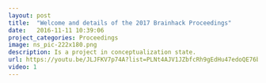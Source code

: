```yaml
---
layout: post
title:  "Welcome and details of the 2017 Brainhack Proceedings"
date:   2016-11-11 10:39:06
project_categories: Proceedings
image: ns_pic-222x180.png
description: Is a project in conceptualization state.
url: https://youtu.be/JLJFKV7p74A?list=PLNt4AJV1JZbfcRh9gEdHu47edoQE76bp5
video: 1
---
```

